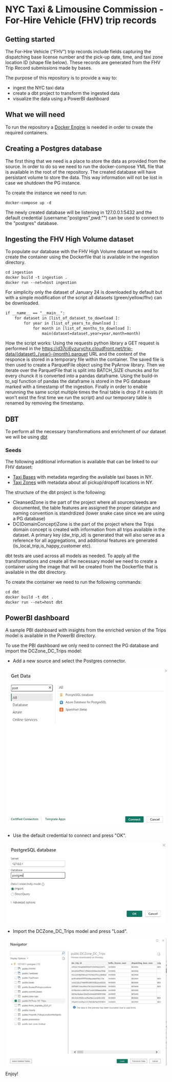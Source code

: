 # NYC Taxi & Limousine Commission - For-Hire Vehicle (FHV) trip records



## Getting started

The For-Hire Vehicle (“FHV”) trip records include fields capturing the dispatching base license number and the pick-up date, time, and taxi zone location ID (shape file below). These records are generated from the FHV Trip Record submissions made by bases.

The purpose of this repository is to provide a way to: 
- ingest the NYC taxi data
- create a dbt project to transform the ingested data
- visualize the data using a PowerBI dashboard

## What we will need

To run the repository a [Docker Engine](https://www.docker.com/) is needed in order to create the required containers.

## Creating a Postgres database

The first thing that we need is a place to store the data as provided from the source. In order to do so we need to run the docker-compose YML file that is available in the root of the repository. The created database will have persistant volume to store the data. This way information will not be lost in case we shutdown the PG instance.

To create the instance we need to run:

```
docker-compose up -d
```
The newly created database will be listening in 127.0.0.1:5432 and the default credential (username:"postgres",pwd:"") can be used to connect to the "postgres" database.

## Ingesting the FHV High Volume dataset

To populate our database with the FHV High Volume dataset we need to create the container using the Dockerfile that is available in the ingestion directory.


```
cd ingestion
docker build -t ingestion .
docker run --net=host ingestion
```
For simplicity only the dataset of January 24 is downloaded by default but with a simple modification of the script all datasets (green/yellow/fhv) can be downloaded.
```
if __name__ == "__main__":
    for dataset in [list_of_dataset_to_download ]: 
        for year in [list_of_years_to_download ]:
            for month in [list_of_months_to_download ]:  
                main(dataset=dataset,year=year,month=month)
```
How the script works:
Using the requests python library a GET request is performed in the https://d37ci6vzurychx.cloudfront.net/trip-data/{dataset}_{year}-{month}.parquet URL and the content of the responce is stored in a temporary file within the container. The saved file is then used to create a ParquetFile object using the PyArrow library. Then we iterate over the ParquetFile that is split into BATCH_SIZE chuncks and for every chunck it is converted into a pandas dataframe. Using the build-in to_sql function of pandas the dataframe is stored in the PG database marked with a timestamp of the ingestion. Finally in order to enable rerunning the same script multiple times the final table is drop if it exists (it won't exist the first time we run the script) and our temporary table is renamed by removing the timestamp.

## DBT

To perform all the necessary transformations and enrichment of our dataset we will be using [dbt](https://www.getdbt.com/)

### Seeds
The following additional information is available that can be linked to our FHV dataset:
- [Taxi Bases](https://www.nyc.gov/site/tlc/businesses/for-hire-vehicle-bases.page) with metadata regarding the available taxi bases in NY.
- [Taxi Zones](https://data.cityofnewyork.us/Transportation/NYC-Taxi-Zones/d3c5-ddgc) with metadata about all pickup/dropoff locations in NY.

The structure of the dbt project is the following:
- CleansedZone is the part of the project where all sources/seeds are documented, the table features are assigned the proper datatype and naming convention is standrdized (lower snake case since we are using a PG database)
- DC(DomainConcept)Zone is the part of the project where the Trips domain concept is created with information from all trips available in the dataset. A primary key (dw_trip_id) is generated that will also serve as a reference for all aggregations, and additional features are generated (is_local_trip,is_happy_customer etc).

dbt tests are used across all models as needed. To apply all the transformations and create all the necessary model we need to create a container using the image that will be created from the Dockerfile that is available in the dbt directory. 

To create the container we need to run the following commands:

```
cd dbt
docker build -t dbt .
docker run --net=host dbt
```
## PowerBI dashboard

A sample PBI dashboard with insights from the enriched version of the Trips model is available in the PowerBI directory.

To use the PBI dashboard we only need to connect the PG database and import the DCZone_DC_Trips model:

- Add a new source and select the Postgres connector.

![alt text](https://github.com/SokratisKouvaras/assignment/blob/assignment/images/get_data.jpg?raw=true)

- Use the default credential to connect and press "OK".

![alt text](https://github.com/SokratisKouvaras/assignment/blob/assignment/images/pg_connect.jpg?raw=true)

- Import the DCZone_DC_Trips model and press "Load".

![alt text](https://github.com/SokratisKouvaras/assignment/blob/assignment/images/DC_Trips.jpg?raw=true)

Enjoy!